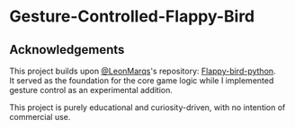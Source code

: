 # Gesture-Controlled-Flappy-Bird

## Acknowledgements

This project builds upon [@LeonMarqs](https://github.com/LeonMarqs)'s repository: [Flappy-bird-python](https://github.com/LeonMarqs/Flappy-bird-python).  
It served as the foundation for the core game logic while I implemented gesture control as an experimental addition.

This project is purely educational and curiosity-driven, with no intention of commercial use.

